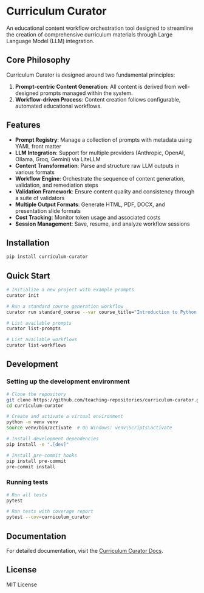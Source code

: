 # Curriculum Curator

An educational content workflow orchestration tool designed to streamline the creation of comprehensive curriculum materials through Large Language Model (LLM) integration.

## Core Philosophy

Curriculum Curator is designed around two fundamental principles:

1. **Prompt-centric Content Generation**: All content is derived from well-designed prompts managed within the system.
2. **Workflow-driven Process**: Content creation follows configurable, automated educational workflows.

## Features

- **Prompt Registry**: Manage a collection of prompts with metadata using YAML front matter
- **LLM Integration**: Support for multiple providers (Anthropic, OpenAI, Ollama, Groq, Gemini) via LiteLLM
- **Content Transformation**: Parse and structure raw LLM outputs in various formats
- **Workflow Engine**: Orchestrate the sequence of content generation, validation, and remediation steps
- **Validation Framework**: Ensure content quality and consistency through a suite of validators
- **Multiple Output Formats**: Generate HTML, PDF, DOCX, and presentation slide formats
- **Cost Tracking**: Monitor token usage and associated costs
- **Session Management**: Save, resume, and analyze workflow sessions

## Installation

```bash
pip install curriculum-curator
```

## Quick Start

```bash
# Initialize a new project with example prompts
curator init

# Run a standard course generation workflow
curator run standard_course --var course_title="Introduction to Python Programming"

# List available prompts
curator list-prompts

# List available workflows
curator list-workflows
```

## Development

### Setting up the development environment

```bash
# Clone the repository
git clone https://github.com/teaching-repositories/curriculum-curator.git
cd curriculum-curator

# Create and activate a virtual environment
python -m venv venv
source venv/bin/activate  # On Windows: venv\Scripts\activate

# Install development dependencies
pip install -e ".[dev]"

# Install pre-commit hooks
pip install pre-commit
pre-commit install
```

### Running tests

```bash
# Run all tests
pytest

# Run tests with coverage report
pytest --cov=curriculum_curator
```

## Documentation

For detailed documentation, visit the [Curriculum Curator Docs](https://example.com/docs).

## License

MIT License
